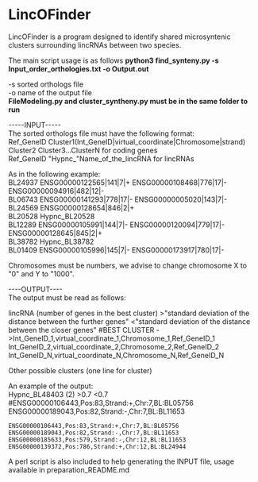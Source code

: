 # LincOFinder  
LincOFinder is a program designed to identify shared microsyntenic clusters surrounding lincRNAs between two species. 

The main script usage is as follows **python3 find_synteny.py -s Input_order_orthologies.txt -o Output.out**  

-s sorted orthologs file  
-o name of the output file  
**FileModeling.py and cluster_syntheny.py must be in the same folder to run**  

-----INPUT-----  
The sorted orthologs file must have the following format:  
Ref_GeneID  Cluster1(Int_GeneID|virtual_coordinate|Chromosome|strand) Cluster2  Cluster3...ClusterN for coding genes  
Ref_GeneID "Hypnc_"Name_of_the_lincRNA for lincRNAs  

As in the following example:  
BL24937	ENSG00000122565|141|7|+	ENSG00000108468|776|17|-	ENSG00000094916|482|12|-  
BL06743	ENSG00000141293|778|17|-	ENSG00000005020|143|7|-  
BL24569	ENSG00000128654|846|2|+  
BL20528	Hypnc_BL20528  
BL12289	ENSG00000105991|144|7|-	ENSG00000120094|779|17|-	ENSG00000128645|845|2|+  
BL38782	Hypnc_BL38782  
BL01409	ENSG00000105996|145|7|-	ENSG00000173917|780|17|-  
  
Chromosomes must be numbers, we advise to change chromosome X to "0" and Y to "1000".  
  
----OUTPUT----  
The output must be read as follows:  
  
lincRNA (number of genes in the best cluster) >"standard deviation of the distance between the further genes" <"standard deviation of the distance between the closer genes"  #BEST CLUSTER ->Int_GeneID_1,virtual_coordinate_1,Chromosome_1,Ref_GeneID_1 Int_GeneID_2,virtual_coordinate_2,Chromosome_2,Ref_GeneID_2 Int_GeneID_N,virtual_coordinate_N,Chromosome_N,Ref_GeneID_N  
  
  Other possible clusters (one line for cluster)  
  
An example of the output:  
Hypnc_BL48403	(2)	>0.7	<0.7	#ENSG00000106443,Pos:83,Strand:+,Chr:7,BL:BL05756  	  ENSG00000189043,Pos:82,Strand:-,Chr:7,BL:BL11653  

 	ENSG00000106443,Pos:83,Strand:+,Chr:7,BL:BL05756	ENSG00000189043,Pos:82,Strand:-,Chr:7,BL:BL11653	
	ENSG00000185633,Pos:579,Strand:-,Chr:12,BL:BL11653	ENSG00000139372,Pos:786,Strand:+,Chr:12,BL:BL24944	



A perl script is also included to help generating the INPUT file, usage available in preparation_README.md
